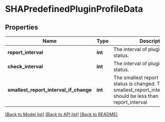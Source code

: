 # SHAPredefinedPluginProfileData

## Properties
Name | Type | Description | Notes
------------ | ------------- | ------------- | -------------
**report_interval** | **int** | The interval of plugin to report the status. | [optional] 
**check_interval** | **int** | The interval of plugin to check the status. | [optional] 
**smallest_report_interval_if_change** | **int** | The smallest report interval if the status is changed. The value of smallest_report_interval_if_change should be less than the value of report_interval  | [optional] 

[[Back to Model list]](../README.md#documentation-for-models) [[Back to API list]](../README.md#documentation-for-api-endpoints) [[Back to README]](../README.md)


